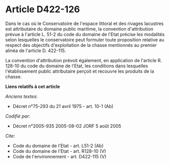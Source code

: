 # Article D422-126

Dans le cas où le Conservatoire de l'espace littoral et des rivages lacustres est attributaire du domaine public maritime, la
convention d'attribution prévue à l'article L. 51-2 du code du domaine de l'Etat précise les modalités selon lesquelles le
conservatoire peut formuler toute proposition relative au respect des objectifs d'exploitation de la chasse mentionnés au
premier alinéa de l'article D. 422-115. 

La convention d'attribution prévoit également, en application de l'article R. 128-10 du code du domaine de l'Etat, les
conditions dans lesquelles l'établissement public attributaire perçoit et recouvre les produits de la chasse.

**Liens relatifs à cet article**

_Anciens textes_:

  - Décret n°75-293 du 21 avril 1975 - art. 10-1 (Ab)

_Codifié par_:

  - Décret n°2005-935 2005-08-02 JORF 5 août 2005

_Cite_:

  - Code du domaine de l'Etat - art. L51-2 (Ab)
  - Code du domaine de l'Etat - art. R128-10 (V)
  - Code de l'environnement - art. D422-115 (V)
